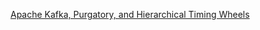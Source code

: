 [Apache Kafka, Purgatory, and Hierarchical Timing Wheels](https://www.confluent.io/blog/apache-kafka-purgatory-hierarchical-timing-wheels/)